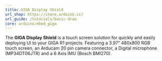 ```yaml
---
title: GIGA Display Shield
url_shop: https://store.arduino.cc/
url_guide: /tutorials/basic-draw
core: arduino:mbed_giga
---
```


The **GIGA Display Shield** is a touch screen solution for quickly and easily deploying UI to your GIGA R1 projects.
Featuring a 3.97” 480x800 RGB touch screen, an Arducam 20 pin camera connector, a Digital microphone (MP34DT06JTR) and a 6 Axis IMU (Bosch BMI270).
